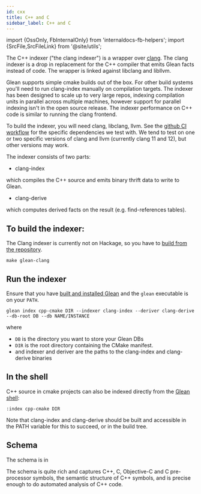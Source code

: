 ```yaml
---
id: cxx
title: C++ and C
sidebar_label: C++ and C
---
```


import {OssOnly, FbInternalOnly} from 'internaldocs-fb-helpers';
import {SrcFile,SrcFileLink} from '@site/utils';

The C++ indexer ("the clang indexer") is a wrapper over
[clang](https://clang.llvm.org/). The clang indexer is a drop in replacement
for the C++ compiler that emits Glean facts instead of code. The wrapper is
linked against libclang and libllvm.

Glean supports simple cmake builds out of the box. For other build systems
you'll need to run clang-index manually on compilation targets. The indexer has
been designed to scale up to very large repos, indexing compilation units in
parallel across multiple machines, however support for parallel indexing isn't
in the open source release. The indexer performance on C++ code is similar to
running the clang frontend.

To build the indexer, you will need clang, libclang, llvm. See the
[github CI
workflow](https://github.com/facebookincubator/Glean/blob/main/.github/workflows/ci.yml)
for the specific dependencies we test with. We tend to test on one or two
specific versions of clang and llvm (currently clang 11 and 12), but other
versions may work.

The indexer consists of two parts:

- clang-index

which compiles the C++ source and emits binary thrift data to write to Glean.

- clang-derive

which computes derived facts on the result (e.g. find-references tables).

## To build the indexer:

The Clang indexer is currently not on Hackage, so you have to [build from the repository](../building.md#building-from-the-repository).

```
make glean-clang
```

## Run the indexer

Ensure that you have [built and installed Glean](../building.md) and
the `glean` executable is on your `PATH`.

```
glean index cpp-cmake DIR --indexer clang-index --deriver clang-derive --db-root DB --db NAME/INSTANCE
```

where

* `DB` is the directory you want to store your Glean DBs
* `DIR` is the root directory containing the CMake manifest.
* and indexer and deriver are the paths to the clang-index and clang-derive binaries

## In the shell

C++ source in cmake projects can also be indexed directly from the
[Glean shell](../shell.md):

```
:index cpp-cmake DIR
```

Note that clang-index and clang-derive should be built and accessible in the
PATH variable for this to succeed, or in the build tree.

## Schema

The schema is in <SrcFile file="glean/schema/source/cxx.angle" />

The schema is quite rich and captures C++, C, Objective-C and C pre-processor
symbols, the semantic structure of C++ symbols, and is precise enough to do
automated analysis of C++ code.
